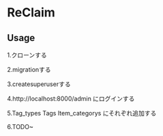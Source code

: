 # ReClaim

## Usage

1.クローンする

2.migrationする

3.createsuperuserする

4.http://localhost:8000/admin にログインする

5.Tag_types
Tags
Item_categorys
にそれぞれ追加する

6.TODO~
